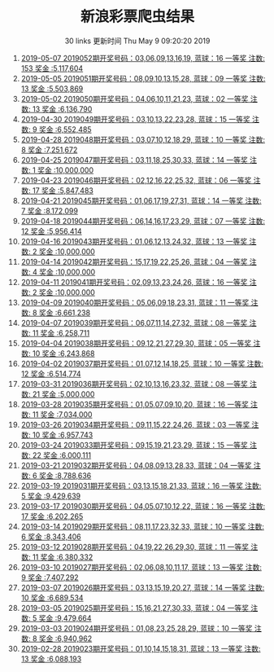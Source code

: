 <html>
  <head>
  <meta charset="utf-8"/>
  <title>lottery info</title>
  </head>
  <body>
  <center>
    <h1>新浪彩票爬虫结果</h1>
    <p>30 links 更新时间 Thu May  9 09:20:20 2019 </p>
  </center>
    <ol align="left">
        <li><a href="http://zst.aicai.com/ssq/openInfo/">2019-05-07 2019052期开奖号码：03,06,09,13,16,19, 蓝球：16 一等奖 注数: 153 奖金 :5,117,604</a></li>
        <li><a href="http://zst.aicai.com/ssq/openInfo/">2019-05-05 2019051期开奖号码：08,09,10,13,15,28, 蓝球：09 一等奖 注数: 13 奖金 :5,503,869</a></li>
        <li><a href="http://zst.aicai.com/ssq/openInfo/">2019-05-02 2019050期开奖号码：04,06,10,11,21,23, 蓝球：02 一等奖 注数: 13 奖金 :6,136,790</a></li>
        <li><a href="http://zst.aicai.com/ssq/openInfo/">2019-04-30 2019049期开奖号码：03,10,13,22,23,28, 蓝球：15 一等奖 注数: 9 奖金 :6,552,485</a></li>
        <li><a href="http://zst.aicai.com/ssq/openInfo/">2019-04-28 2019048期开奖号码：03,07,10,12,18,29, 蓝球：10 一等奖 注数: 8 奖金 :7,251,672</a></li>
        <li><a href="http://zst.aicai.com/ssq/openInfo/">2019-04-25 2019047期开奖号码：03,11,18,25,30,33, 蓝球：14 一等奖 注数: 1 奖金 :10,000,000</a></li>
        <li><a href="http://zst.aicai.com/ssq/openInfo/">2019-04-23 2019046期开奖号码：02,12,16,22,25,32, 蓝球：06 一等奖 注数: 17 奖金 :5,847,483</a></li>
        <li><a href="http://zst.aicai.com/ssq/openInfo/">2019-04-21 2019045期开奖号码：01,06,17,19,27,31, 蓝球：14 一等奖 注数: 7 奖金 :8,172,099</a></li>
        <li><a href="http://zst.aicai.com/ssq/openInfo/">2019-04-18 2019044期开奖号码：06,14,16,17,23,29, 蓝球：07 一等奖 注数: 12 奖金 :5,956,414</a></li>
        <li><a href="http://zst.aicai.com/ssq/openInfo/">2019-04-16 2019043期开奖号码：01,06,12,13,24,32, 蓝球：13 一等奖 注数: 2 奖金 :10,000,000</a></li>
        <li><a href="http://zst.aicai.com/ssq/openInfo/">2019-04-14 2019042期开奖号码：15,17,19,22,25,26, 蓝球：04 一等奖 注数: 4 奖金 :10,000,000</a></li>
        <li><a href="http://zst.aicai.com/ssq/openInfo/">2019-04-11 2019041期开奖号码：02,09,13,23,24,26, 蓝球：16 一等奖 注数: 2 奖金 :10,000,000</a></li>
        <li><a href="http://zst.aicai.com/ssq/openInfo/">2019-04-09 2019040期开奖号码：05,06,09,18,23,31, 蓝球：11 一等奖 注数: 8 奖金 :6,661,238</a></li>
        <li><a href="http://zst.aicai.com/ssq/openInfo/">2019-04-07 2019039期开奖号码：06,07,11,14,27,32, 蓝球：08 一等奖 注数: 11 奖金 :6,258,711</a></li>
        <li><a href="http://zst.aicai.com/ssq/openInfo/">2019-04-04 2019038期开奖号码：09,12,21,27,29,30, 蓝球：05 一等奖 注数: 10 奖金 :6,243,868</a></li>
        <li><a href="http://zst.aicai.com/ssq/openInfo/">2019-04-02 2019037期开奖号码：01,07,12,14,18,25, 蓝球：10 一等奖 注数: 12 奖金 :6,514,774</a></li>
        <li><a href="http://zst.aicai.com/ssq/openInfo/">2019-03-31 2019036期开奖号码：02,10,13,16,23,32, 蓝球：08 一等奖 注数: 21 奖金 :5,000,000</a></li>
        <li><a href="http://zst.aicai.com/ssq/openInfo/">2019-03-28 2019035期开奖号码：01,05,07,09,10,20, 蓝球：16 一等奖 注数: 11 奖金 :7,034,000</a></li>
        <li><a href="http://zst.aicai.com/ssq/openInfo/">2019-03-26 2019034期开奖号码：09,11,15,22,24,26, 蓝球：03 一等奖 注数: 10 奖金 :6,957,743</a></li>
        <li><a href="http://zst.aicai.com/ssq/openInfo/">2019-03-24 2019033期开奖号码：09,15,19,21,23,29, 蓝球：15 一等奖 注数: 22 奖金 :6,000,111</a></li>
        <li><a href="http://zst.aicai.com/ssq/openInfo/">2019-03-21 2019032期开奖号码：04,08,09,13,28,33, 蓝球：04 一等奖 注数: 6 奖金 :8,788,636</a></li>
        <li><a href="http://zst.aicai.com/ssq/openInfo/">2019-03-19 2019031期开奖号码：03,13,15,18,21,33, 蓝球：16 一等奖 注数: 5 奖金 :9,429,639</a></li>
        <li><a href="http://zst.aicai.com/ssq/openInfo/">2019-03-17 2019030期开奖号码：04,05,07,10,12,22, 蓝球：16 一等奖 注数: 17 奖金 :6,202,265</a></li>
        <li><a href="http://zst.aicai.com/ssq/openInfo/">2019-03-14 2019029期开奖号码：08,11,17,23,32,33, 蓝球：10 一等奖 注数: 6 奖金 :8,343,406</a></li>
        <li><a href="http://zst.aicai.com/ssq/openInfo/">2019-03-12 2019028期开奖号码：04,19,22,26,29,30, 蓝球：11 一等奖 注数: 11 奖金 :6,380,332</a></li>
        <li><a href="http://zst.aicai.com/ssq/openInfo/">2019-03-10 2019027期开奖号码：02,06,08,10,11,17, 蓝球：13 一等奖 注数: 9 奖金 :7,407,292</a></li>
        <li><a href="http://zst.aicai.com/ssq/openInfo/">2019-03-07 2019026期开奖号码：03,13,15,19,20,27, 蓝球：14 一等奖 注数: 10 奖金 :6,689,534</a></li>
        <li><a href="http://zst.aicai.com/ssq/openInfo/">2019-03-05 2019025期开奖号码：15,16,21,27,30,33, 蓝球：04 一等奖 注数: 5 奖金 :9,479,664</a></li>
        <li><a href="http://zst.aicai.com/ssq/openInfo/">2019-03-03 2019024期开奖号码：01,08,23,25,28,29, 蓝球：10 一等奖 注数: 8 奖金 :6,940,962</a></li>
        <li><a href="http://zst.aicai.com/ssq/openInfo/">2019-02-28 2019023期开奖号码：01,10,14,15,18,31, 蓝球：13 一等奖 注数: 13 奖金 :6,088,193</a></li>
        </ol>
  </body>
</html>